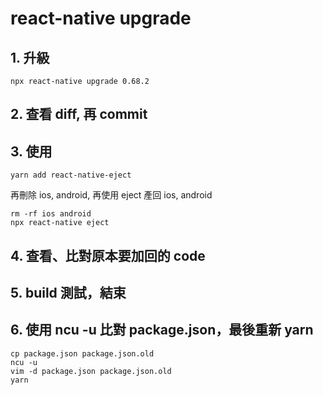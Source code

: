 # react-native upgrade

## 1. 升級

    npx react-native upgrade 0.68.2

## 2. 查看 diff, 再 commit

## 3. 使用

    yarn add react-native-eject

再刪除 ios, android, 再使用 eject 產回 ios, android

    rm -rf ios android
    npx react-native eject

## 4. 查看、比對原本要加回的 code

## 5. build 測試，結束 

## 6. 使用  ncu -u 比對 package.json，最後重新 yarn

    cp package.json package.json.old
    ncu -u
    vim -d package.json package.json.old
    yarn

